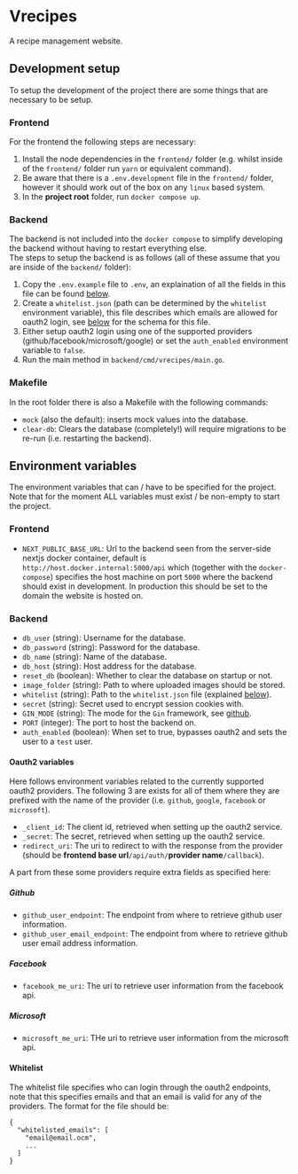 # Vrecipes

A recipe management website.

## Development setup
To setup the development of the project there are some things that are necessary to be setup.

### Frontend
For the frontend the following steps are necessary:
1. Install the node dependencies in the `frontend/` folder (e.g. whilst inside of the `frontend/` folder run `yarn` or equivalent command).
1. Be aware that there is a `.env.development` file in the `frontend/` folder, however it should work out of the box on any `linux` based system. 
1. In the **project root** folder, run `docker compose up`.

### Backend
The backend is not included into the `docker compose` to simplify developing the backend without having to restart everything else.  
The steps to setup the backend is as follows (all of these assume that you are inside of the `backend/` folder):
1. Copy the `.env.example` file to `.env`, an explaination of all the fields in this file can be found [below](#environment-variables).
1. Create a `whitelist.json` (path can be determined by the `whitelist` environment variable), 
   this file describes which emails are allowed for oauth2 login, see [below](#whitelist) for the schema for this file.
1. Either setup oauth2 login using one of the supported providers (github/facebook/microsoft/google) or set the `auth_enabled` environment variable to `false`.
1. Run the main method in `backend/cmd/vrecipes/main.go`.

### Makefile
In the root folder there is also a Makefile with the following commands:
  - `mock` (also the default): inserts mock values into the database.
  - `clear-db`: Clears the database (completely!) will require migrations to be re-run (i.e. restarting the backend).

## Environment variables
The environment variables that can / have to be specified for the project.
Note that for the moment ALL variables must exist / be non-empty to start the project.

### Frontend
 - `NEXT_PUBLIC_BASE_URL`: Url to the backend seen from the server-side nextjs docker container, default is `http://host.docker.internal:5000/api` which (together with the `docker-compose`) specifies the host machine on port `5000` where the backend should exist in development. In production this should be set to the domain the website is hosted on.

### Backend
 - `db_user` (string): Username for the database.
 - `db_password` (string): Password for the database.
 - `db_name` (string): Name of the database.
 - `db_host` (string): Host address for the database.
 - `reset_db` (boolean): Whether to clear the database on startup or not.
 - `image_folder` (string): Path to where uploaded images should be stored.
 - `whitelist` (string): Path to the `whitelist.json` file (explained [below](#whitelist)).
 - `secret` (string): Secret used to encrypt session cookies with.
 - `GIN_MODE` (string): The mode for the `Gin` framework, see [github](https://github.com/gin-gonic/gin).
 - `PORT` (integer): The port to host the backend on.
 - `auth_enabled` (boolean): When set to true, bypasses oauth2 and sets the user to a `test` user.

#### Oauth2 variables
Here follows environment variables related to the currently supported oauth2 providers.
The following 3 are exists for all of them where they are prefixed with the name of the provider (i.e. `github`, `google`, `facebook` or `microsoft`).
 - `_client_id`: The client id, retrieved when setting up the oauth2 service.
 - `_secret`: The secret, retrieved when setting up the oauth2 service.
 - `redirect_uri`: The uri to redirect to with the response from the provider (should be **frontend base url**`/api/auth/`**provider name**`/callback`).

A part from these some providers require extra fields as specified here:
##### Github
 - `github_user_endpoint`: The endpoint from where to retrieve github user information.
 - `github_user_email_endpoint`: The endpoint from where to retrieve github user email address information.

##### Facebook
 - `facebook_me_uri`: The uri to retrieve user information from the facebook api.

##### Microsoft
 - `microsoft_me_uri`: THe uri to retrieve user information from the microsoft api.

#### Whitelist
The whitelist file specifies who can login through the oauth2 endpoints, note that this specifies emails and that an email is valid for any of the providers.
The format for the file should be:
```json=
{
  "whitelisted_emails": [
    "email@email.ocm",
    ...
  ]
}
```

